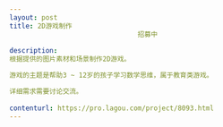 ```yaml
---                
layout: post       
title: 2D游戏制作
                                招募中
           
description: 
根据提供的图片素材和场景制作2D游戏。

游戏的主题是帮助3 ~ 12岁的孩子学习数学思维，属于教育类游戏。

详细需求需要讨论交流。
     
contenturl: https://pro.lagou.com/project/8093.html      
---                 
```

